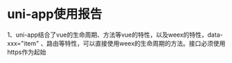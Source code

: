 # uni-app使用报告

1、uni-app结合了vue的生命周期、方法等vue的特性，以及weex的特性，data-xxx="item" 、路由等特性，可以直接使用weex的生命周期的方法。接口必须使用https作为起始

